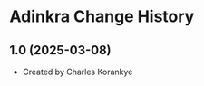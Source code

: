 Adinkra Change History
====================

1.0 (2025-03-08)
----------------
* Created by Charles Korankye

